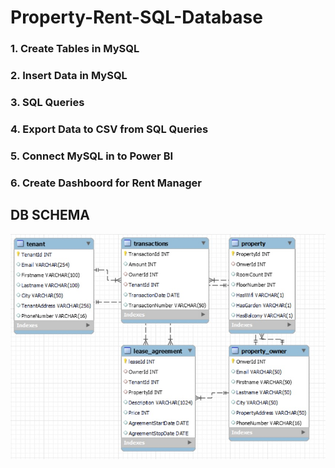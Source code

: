 # Property-Rent-SQL-Database

### 1. Create Tables in MySQL
### 2. Insert Data in MySQL
### 3. SQL Queries
### 4. Export Data to CSV from SQL Queries
### 5. Connect MySQL in to Power BI
### 6. Create Dashboord for Rent Manager


## DB SCHEMA
![This is an image](https://github.com/mateuszandzelak01/Property-Rent-SQL-Database/blob/main/ER_Rent.jpg)
